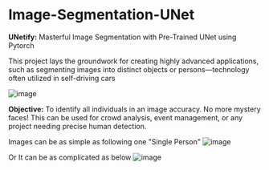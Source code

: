 # Image-Segmentation-UNet
**UNetify:** Masterful Image Segmentation with Pre-Trained UNet using Pytorch

This project lays the groundwork for creating highly advanced applications, such as segmenting images into distinct objects or persons—technology often utilized in self-driving cars

![image](https://github.com/DurgaSandeep25/Image-Segmentation-UNet/assets/38128597/356c3cc7-23ef-4898-b4e8-e8e1e6013ca3)


**Objective:** To identify all individuals in an image accuracy. No more mystery faces! This can be used for crowd analysis, event management, or any project needing precise human detection.

Images can be as simple as following one "Single Person"
![image](https://github.com/DurgaSandeep25/Image-Segmentation-UNet/assets/38128597/2d1038c8-f0bc-4b14-9e7b-e4aa440032ba)

Or It can be as complicated as below
![image](https://github.com/DurgaSandeep25/Image-Segmentation-UNet/assets/38128597/10a0ea55-d5d7-464e-bc44-6480691a90ca)


